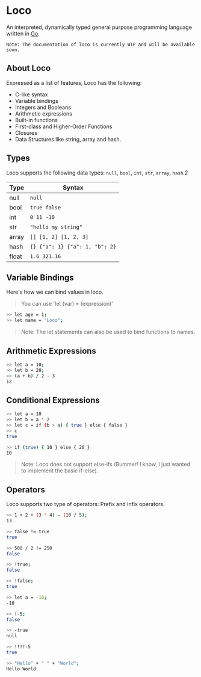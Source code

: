 # Loco

An interpreted, dynamically typed general purpose programming language written in [Go](https://go.dev/).

`Note: The documentation of loco is currently WIP and will be available soon.`

## About Loco

Expressed as a list of features, Loco has the following:

- C-like syntax
- Variable bindings
- Integers and Booleans
- Arithmetic expressions
- Built-in functions
- First-class and Higher-Order Functions
- Closures
- Data Structures like string, array and hash.

## Types

Loco supports the following data types: `null`, `bool`, `int`, `str`, `array`,
`hash`.2

| Type  | Syntax                         |
| ----- | ------------------------------ |
| null  | `null`                         |
| bool  | `true false`                   |
| int   | `0 11 -10`                     |
| str   | `"hello my string"`            |
| array | `[] [1, 2] [1, 2, 3]`          |
| hash  | `{} {"a": 1} {"a": 1, "b": 2}` |
| float | `1.6 321.16`                   |

## Variable Bindings

Here's how we can bind values in loco.

> You can use 'let (var) = (expression)'

```sh
>> let age = 1;
>> let name = "Loco";
```

> Note: The let statements can also be used to bind functions to names.

## Arithmetic Expressions

```sh
>> let a = 10;
>> let b = 20;
>> (a + b) / 2 - 3
12
```

## Conditional Expressions

```sh
>> let a = 10
>> let b = a * 2
>> let c = if (b > a) { true } else { false }
>> c
true

>> if (true) { 10 } else { 20 }
10
```

> Note: Loco does not support else-ifs (Bummer! I know, I just wanted to implement the basic if-else).

## Operators

Loco supports two type of operators: Prefix and Infix operators.

```sh
>> 1 + 2 + (3 * 4) - (10 / 5);
13

>> false != true
true

>> 500 / 2 != 250
false

>> !true;
false

>> !false;
true

>> let a = -10;
-10

>> !-5;
false

>> -true
null

>> !!!!-5
true

>> "Hello" + " " + "World";
Hello World
```
